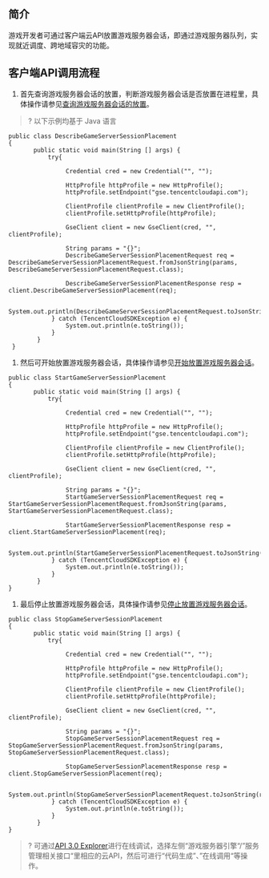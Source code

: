 
## 简介
游戏开发者可通过客户端云API放置游戏服务器会话，即通过游戏服务器队列，实现就近调度、跨地域容灾的功能。

## 客户端API调用流程
1. 首先查询游戏服务器会话的放置，判断游戏服务器会话是否放置在进程里，具体操作请参见[查询游戏服务器会话的放置](https://cloud.tencent.com/document/product/1165/42065)。
  >?
  以下示例均基于 Java 语言

 ```
public class DescribeGameServerSessionPlacement
{
        public static void main(String [] args) {
            try{
```
```
                Credential cred = new Credential("", "");
```
```            
                HttpProfile httpProfile = new HttpProfile();
                httpProfile.setEndpoint("gse.tencentcloudapi.com");
```
```
                ClientProfile clientProfile = new ClientProfile();
                clientProfile.setHttpProfile(httpProfile);
```
```            
                GseClient client = new GseClient(cred, "", clientProfile);
```
```           
                String params = "{}";
                DescribeGameServerSessionPlacementRequest req = DescribeGameServerSessionPlacementRequest.fromJsonString(params, DescribeGameServerSessionPlacementRequest.class);
```
```            
                DescribeGameServerSessionPlacementResponse resp = client.DescribeGameServerSessionPlacement(req);
```
```            
                System.out.println(DescribeGameServerSessionPlacementRequest.toJsonString(resp));
            } catch (TencentCloudSDKException e) {
                System.out.println(e.toString());
            }
        }
 }
 ```
  
1. 然后可开始放置游戏服务器会话，具体操作请参见[开始放置游戏服务器会话](https://cloud.tencent.com/document/product/1165/42060)。

 ```
public class StartGameServerSessionPlacement
{
        public static void main(String [] args) {
            try{
```
```
                Credential cred = new Credential("", "");
```
```            
                HttpProfile httpProfile = new HttpProfile();
                httpProfile.setEndpoint("gse.tencentcloudapi.com");
```
```
                ClientProfile clientProfile = new ClientProfile();
                clientProfile.setHttpProfile(httpProfile);
```
```           
                GseClient client = new GseClient(cred, "", clientProfile);
```
```            
                String params = "{}";
                StartGameServerSessionPlacementRequest req = StartGameServerSessionPlacementRequest.fromJsonString(params, StartGameServerSessionPlacementRequest.class);
```
```           
                StartGameServerSessionPlacementResponse resp = client.StartGameServerSessionPlacement(req);
```
```            
                System.out.println(StartGameServerSessionPlacementRequest.toJsonString(resp));
            } catch (TencentCloudSDKException e) {
                System.out.println(e.toString());
            }
        }
}
```

1. 最后停止放置游戏服务器会话，具体操作请参见[停止放置游戏服务器会话](https://cloud.tencent.com/document/product/1165/42059)。

 ```
public class StopGameServerSessionPlacement
{
        public static void main(String [] args) {
            try{
```
``` 
                Credential cred = new Credential("", "");
```
```             
                HttpProfile httpProfile = new HttpProfile();
                httpProfile.setEndpoint("gse.tencentcloudapi.com");
```
``` 
                ClientProfile clientProfile = new ClientProfile();
                clientProfile.setHttpProfile(httpProfile);
```
```            
                GseClient client = new GseClient(cred, "", clientProfile);
```
```             
                String params = "{}";
                StopGameServerSessionPlacementRequest req = StopGameServerSessionPlacementRequest.fromJsonString(params, StopGameServerSessionPlacementRequest.class);
```
```             
                StopGameServerSessionPlacementResponse resp = client.StopGameServerSessionPlacement(req);
```
```             
                System.out.println(StopGameServerSessionPlacementRequest.toJsonString(resp));
            } catch (TencentCloudSDKException e) {
                System.out.println(e.toString());
            }
        }
}
```
>?
可通过[API 3.0 Explorer](https://console.cloud.tencent.com/api/explorer?Product=gse&Version=2019-11-12&Action=DescribeGameServerSessionPlacement&SignVersion=)进行在线调试，选择左侧“游戏服务器引擎“/”服务管理相关接口“里相应的云API，然后可进行“代码生成”、”在线调用“等操作。